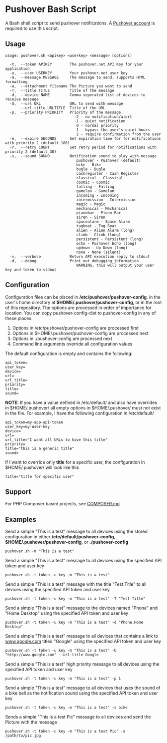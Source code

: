 # Pushover Bash Script
A Bash shell script to send pushover notifications. A [Pushover account](https://pushover.net/) is required to use this script.

## Usage

```
usage: pushover.sh <apikey> <userkey> <message> [options]

  -t,  --token APIKEY        The pushover.net API Key for your application
  -u,  --user USERKEY        Your pushover.net user key
  -m,  --message MESSAGE     The message to send; supports HTML formatting
  -a,  --attachment filename The Picture you want to send
  -T,  --title TITLE         Title of the message
  -d,  --device NAME         Comma seperated list of devices to receive message
  -U,  --url URL             URL to send with message
       --url-title URLTITLE  Title of the URL
  -p,  --priority PRIORITY   Priority of the message
                               -2 - no notification/alert
                               -1 - quiet notification
                                0 - normal priority
                                1 - bypass the user's quiet hours
                                2 - require confirmation from the user
  -e,  --expire SECONDS      Set expiration time for for notifications with priority 2 (default 180)
  -r,  --retry COUNT         Set retry period for notifications with priority 2 (default 30)
  -s,  --sound SOUND         Notification sound to play with message
                                pushover - Pushover (default)
                                bike - Bike
                                bugle - Bugle
                                cashregister - Cash Register
                                classical - Classical
                                cosmic - Cosmic
                                falling - Falling
                                gamelan - Gamelan
                                incoming - Incoming
                                intermission - Intermission
                                magic - Magic
                                mechanical - Mechanical
                                pianobar - Piano Bar
                                siren - Siren
                                spacealarm - Space Alarm
                                tugboat - Tug Boat
                                alien - Alien Alarm (long)
                                climb - Climb (long)
                                persistent - Persistent (long)
                                echo - Pushover Echo (long)
                                updown - Up Down (long)
                                none - None (silent)
  -v,  --verbose             Return API execution reply to stdout
  -d,  --debug               Print out debugging information
                                WARNING, this will output your user key and token to stdout
```

## Configuration
Configuration files can be placed in **/etc/pushover/pushover-config**, in the user's home directory at **$HOME/.pushover/pushover-config**, or in the root of this repository. The options are processed in order of importance for location. You can copy pushover-config-dist to pushover-config in any of these places.

1) Options in /etc/pushover/pushover-config are processed first
2) Options in $HOME/.pushover/pushover-config are processed next
3) Options in ./pushover-config are processed next
4) Command line arguments override all configuration values

The default configuration is empty and contains the following:

```
api_token=
user_key=
device=
url=
url_title=
priority=
title=
sound=
```

**NOTE:** If you have a value defined in /etc/default/ and also have overrides in $HOME/.pushover/ all empty options in $HOME/.pushover/ must not exist in the file. For example, I have the following configuration in /etc/default/

```
api_token=my-app-api-token
user_key=my-user-key
device=
url=
url_title="I want all URLs to have this title"
priority=
title="this is a generic title"
sound=
```

If I want to override only **title** for a specific user, the configuration in $HOME/.pushover/ will look like this

```
title="title for specific user"
```

## Support
For PHP Composer based projects, see [COMPOSER.md](COMPOSER.md)

## Examples
Send a simple "This is a test" message to all devices using the stored configuration in either **/etc/default/pushover-config**, **$HOME/.pushover/pushover-config**, or **./pushover-config**

```
pushover.sh -m "This is a test"
```

Send a simple "This is a test" message to all devices using the specified API token and user key

```
pushover.sh -t token -u key -m "This is a test"
```

Send a simple "This is a test" message with the title "Test Title" to all devices using the specified API token and user key

```
pushover.sh -t token -u key -m "This is a test" -T "Test Title"
```

Send a simple "This is a test" message to the devices named "Phone" and "Home Desktop" using the specified API token and user key

```
pushover.sh -t token -u key -m "This is a test" -d "Phone,Home Desktop"
```

Send a simple "This is a test" message to all devices that contains a link to www.google.com titled "Google" using the specified API token and user key

```
pushover.sh -t token -u key -m "This is a test" -U "http://www.google.com" --url-title Google
```

Send a simple "This is a test" high priority message to all devices using the specified API token and user key

```
pushover.sh -t token -u key -m "This is a test" -p 1
```

Send a simple "This is a test" message to all devices that uses the sound of a bike bell as the notification sound using the specified API token and user key

```
pushover.sh -t token -u key -m "This is a test" -s bike
```

Sends a simple "This is a test Pic" message to all devices and send the Picture with the message

```
pushover.sh -t token -u key -m "This is a test Pic" -a /path/to/pic.jpg
```
